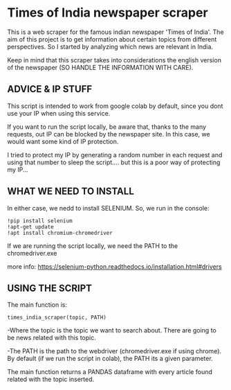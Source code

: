# Times of India newspaper scraper


This is a web scraper for the famous indian newspaper 'Times of India'. The aim of this project is to get information about 
certain topics from different perspectives. So I started by analyzing which news are relevant in India.

Keep in mind that this scraper takes into considerations the english version of the newspaper 
(SO HANDLE THE INFORMATION WITH CARE).

## ADVICE & IP STUFF

This script is intended to work from google colab by default, since you dont use your IP when using this service.

If you want to run the script locally, be aware that, thanks to the many requests, 
out IP can be blocked by the newspaper site. In this case, we would want some kind of IP protection. 

I tried to protect my IP by generating a random number in each request and using that number to sleep the script....
but this is a poor way of protecting my IP...


## WHAT WE NEED TO INSTALL

In either case, we nedd to install SELENIUM. So,  we run in the console:
    
    !pip install selenium
    !apt-get update 
    !apt install chromium-chromedriver

If we are running the script locally, we need the PATH to the chromedriver.exe

more info: https://selenium-python.readthedocs.io/installation.html#drivers

## USING THE SCRIPT

The main function is:
    
    times_india_scraper(topic, PATH)

-Where the topic is the topic we want to search about. There are going to be news related with this topic. 

-The PATH is the path to the webdriver (chromedriver.exe if using chrome). By default (if we run the script in colab), 
 the PATH its a given parameter. 


The main function returns a PANDAS dataframe with every article found related with the topic inserted.
